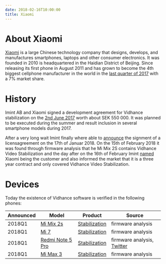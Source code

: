 ```yaml
---
date: 2018-02-16T10:00:00
title: Xiaomi
---
```

# About Xiaomi

[Xiaomi][XIAOMI] is a large Chinese technology company that designs, develops, and manufactures smartphones, laptops and other consumer electronics. It was founded in 2010 is headquartered in the Haidian District of Beijing. Since releasing its first phone in August 2011 and has grown to become the 4th biggest cellphone manufacturer in the world in the [last quarter of 2017](https://www.statista.com/statistics/271496/global-market-share-held-by-smartphone-vendors-since-4th-quarter-2009/) with a 7% market share.

# History
Imint AB and Xiaomi signed a development agreement for Vidhance stabilization on the [2nd June 2017][CISION_20170602] worth about SEK 550 000. It was planned to be executed during the summer and result inclusion in several smartphone models during 2017.

After a very long wait Imint finally where able to [announce][CISION_20180117] the signment of a licensagreement on the 17th of Januar 2018. On the 15th of February 2018 it was found through firmware analysis that he Mi Mix 2S contains Vidhance Video Stabilization and the day after on the 16th of February Imint [named][CISION_20180216] Xiaomi being the customer and also informed the market that it is a three year contract and only covered Vidhance Video Stabilization.

# Devices
Today the existence of Vidhance software is verified in the following phones:

| Announced | Model                                   | Product                  | Source            |
| --------- | --------------------------------------- | ------------------------ | ----------------- |
| 2018Q1    | [Mi Mix 2s][MI_MIX_2S]                  | [Stabilization][VH_STAB] | firmware analysis |
| 2018Q1    | [Mi 7][MI_7]                            | [Stabilization][VH_STAB] | firmware analysis |
| 2018Q1    | [Redmi Note 5 Pro][REDMI_NOTE5_PRO]     | [Stabilization][VH_STAB] | firmware analysis, [Twitter](https://twitter.com/vidhance/status/983979928923394048) |
| 2018Q1    | [Mi Max 3][MI_MAX_3]                    | [Stabilization][VH_STAB] | firmware analysis |

[XIAOMI]: https://en.wikipedia.org/wiki/Xiaomi
[MI_MIX_2S]: http://www.mi.com/en/mix2s
[MI_7]: http://www.mi.com/en/mi7/
[REDMI_NOTE5_PRO]: http://www.mi.com/en/note5pro/
[MI_MAX_3]: http://www.mi.com/en/max3/
[CISION_20170602]: http://news.cision.com/se/imint/r/imint-tecknar-utvecklingsavtal-med-ny-kinesisk-kund,c2270569
[CISION_20180117]: http://news.cision.com/se/imint/r/imint-tecknar-trearigt-licens--och-supportavtal-med-kinesisk-kund,c2425350
[CISION_20180216]: http://news.cision.com/se/imint/r/imint-och-xiaomi-tecknar-licensavtal-for-videostabilisering,c2453979
[VH_STAB]: http://vidhance.com/solutions/video-stabilization/

